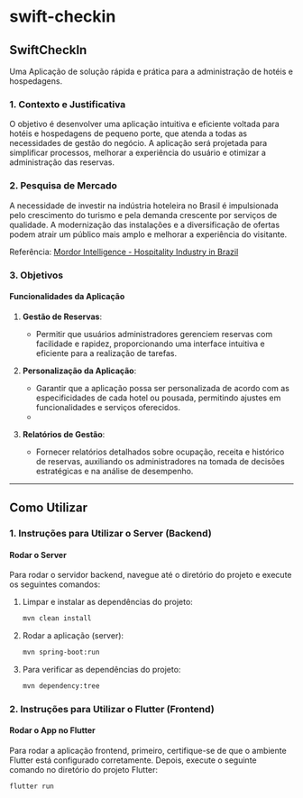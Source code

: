# swift-checkin

## SwiftCheckIn
Uma Aplicação de solução rápida e prática para a administração de hotéis e hospedagens.

### 1. Contexto e Justificativa
O objetivo é desenvolver uma aplicação intuitiva e eficiente voltada para hotéis e hospedagens de pequeno porte, que atenda a todas as necessidades de gestão do negócio. A aplicação será projetada para simplificar processos, melhorar a experiência do usuário e otimizar a administração das reservas.

### 2. Pesquisa de Mercado
A necessidade de investir na indústria hoteleira no Brasil é impulsionada pelo crescimento do turismo e pela demanda crescente por serviços de qualidade. A modernização das instalações e a diversificação de ofertas podem atrair um público mais amplo e melhorar a experiência do visitante.

Referência: [Mordor Intelligence - Hospitality Industry in Brazil](https://www.mordorintelligence.com/pt/industry-reports/hospitality-industry-in-brazil)

### 3. Objetivos

#### Funcionalidades da Aplicação
1. **Gestão de Reservas**:
   - Permitir que usuários administradores gerenciem reservas com facilidade e rapidez, proporcionando uma interface intuitiva e eficiente para a realização de tarefas.

2. **Personalização da Aplicação**:
   - Garantir que a aplicação possa ser personalizada de acordo com as especificidades de cada hotel ou pousada, permitindo ajustes em funcionalidades e serviços oferecidos.
   - 
3. **Relatórios de Gestão**:
   - Fornecer relatórios detalhados sobre ocupação, receita e histórico de reservas, auxiliando os administradores na tomada de decisões estratégicas e na análise de desempenho.

---

## Como Utilizar

### 1. Instruções para Utilizar o Server (Backend)

#### Rodar o Server
Para rodar o servidor backend, navegue até o diretório do projeto e execute os seguintes comandos:

1. Limpar e instalar as dependências do projeto:
    ```bash
    mvn clean install
    ```

2. Rodar a aplicação (server):
    ```bash
    mvn spring-boot:run
    ```

3. Para verificar as dependências do projeto:
    ```bash
    mvn dependency:tree
    ```

### 2. Instruções para Utilizar o Flutter (Frontend)

#### Rodar o App no Flutter
Para rodar a aplicação frontend, primeiro, certifique-se de que o ambiente Flutter está configurado corretamente. Depois, execute o seguinte comando no diretório do projeto Flutter:

```bash
flutter run

